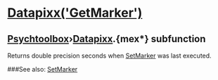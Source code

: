 # [Datapixx('GetMarker')](Datapixx-GetMarker) 
## [Psychtoolbox](Pyschtoolbox)&#8250;[Datapixx](Datapixx).{mex*} subfunction


Returns double precision seconds when [SetMarker](SetMarker) was last executed.  
  


###See also:
[SetMarker](Datapixx-SetMarker)
